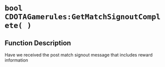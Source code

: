 # `bool CDOTAGamerules:GetMatchSignoutComplete( )`
## Function Description
Have we received the post match signout message that includes reward information

